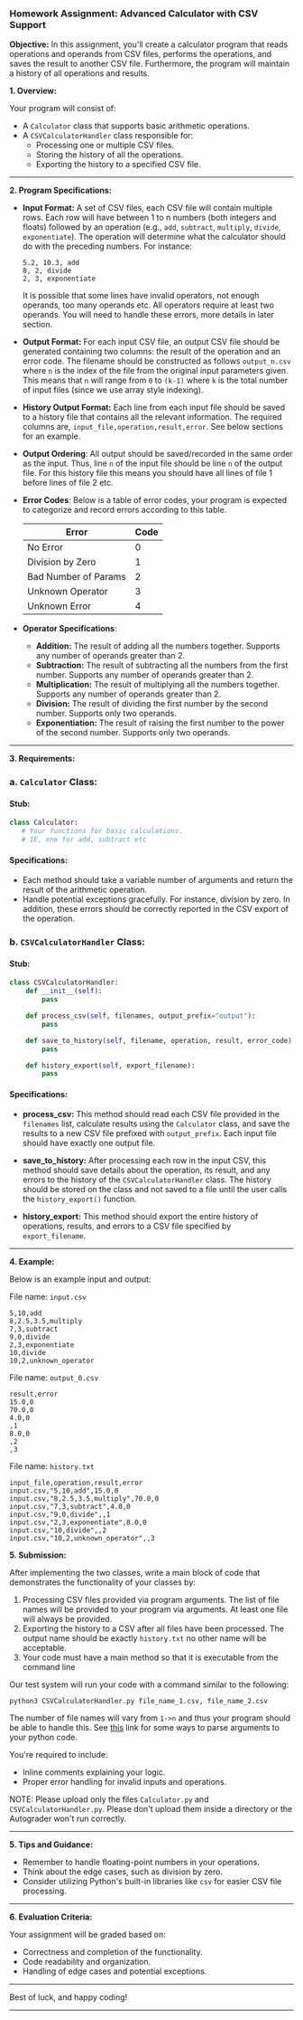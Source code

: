 ### Homework Assignment: Advanced Calculator with CSV Support

**Objective:** In this assignment, you'll create a calculator program that reads operations and operands from CSV files,
performs the operations, and saves the result to another CSV file. Furthermore, the program will maintain a history of
all operations and results.

**1. Overview:**

Your program will consist of:

- A `Calculator` class that supports basic arithmetic operations.
- A `CSVCalculatorHandler` class responsible for:
  - Processing one or multiple CSV files.
  - Storing the history of all the operations.
  - Exporting the history to a specified CSV file.

---

**2. Program Specifications:**

- **Input Format:** A set of CSV files, each CSV file will contain multiple rows. Each row will have between 1 to n numbers (both
  integers and floats) followed by an operation (e.g., `add`, `subtract`, `multiply`, `divide`, `exponentiate`). The
  operation will determine what the calculator should do with the preceding numbers. For instance:

  ```
  5.2, 10.3, add
  8, 2, divide
  2, 3, exponentiate
  ```

  It is possible that some lines have invalid operators, not enough operands, too many operands etc. All operators require at least two
  operands. You will need to handle these errors, more details in later section.

- **Output Format:** For each input CSV file, an output CSV file should be generated containing two columns: the result
  of the operation and an error code. The filename should be constructed as follows `output_n.csv` where `n` is the index of the file from the original input parameters given. This means that `n` will range from `0` to `(k-1)` where `k` is the total number of input files (since we use array style indexing).

- **History Output Format:** Each line from each input file should be saved to a history file that contains all the relevant information. The required columns are, `input_file,operation,result,error`. See below sections for an example.

- **Output Ordering**:
  All output should be saved/recorded in the same order as the input. Thus, line `n` of the input file should be line `n` of the output file. For this history file this means you should have all lines of file 1 before lines of file 2 etc.

- **Error Codes**:
  Below is a table of error codes, your program is expected to categorize and record errors according to this table.

  | Error                | Code |
  | -------------------  | ---- |
  | No Error             | 0    |
  | Division by Zero     | 1    |
  | Bad Number of Params | 2    |
  | Unknown Operator     | 3    |
  | Unknown Error        | 4    |

- **Operator Specifications**:
  - **Addition:** The result of adding all the numbers together. Supports any number of operands greater than 2.
  - **Subtraction:** The result of subtracting all the numbers from the first number. Supports any number of operands greater than 2.
  - **Multiplication:** The result of multiplying all the numbers together. Supports any number of operands greater than 2.
  - **Division:** The result of dividing the first number by the second number. Supports only two operands.
  - **Exponentiation:** The result of raising the first number to the power of the second number. Supports only two operands.
---

**3. Requirements:**

### **a. `Calculator` Class:**

#### **Stub:**

```python
class Calculator:
   # Your functions for basic calculations.
   # IE, one for add, subtract etc
```

#### **Specifications:**

- Each method should take a variable number of arguments and return the result of the arithmetic operation.
- Handle potential exceptions gracefully. For instance, division by zero. In addition, these errors should be correctly
  reported in the CSV export of the operation.

### **b. `CSVCalculatorHandler` Class:**

#### **Stub:**

```python
class CSVCalculatorHandler:
    def __init__(self):
        pass

    def process_csv(self, filenames, output_prefix="output"):
        pass

    def save_to_history(self, filename, operation, result, error_code):
        pass

    def history_export(self, export_filename):
        pass
```

#### **Specifications:**

- **process_csv:** This method should read each CSV file provided in the `filenames` list, calculate results using
  the `Calculator` class, and save the results to a new CSV file prefixed with `output_prefix`. Each input file should have exactly one output file.

- **save_to_history:** After processing each row in the input CSV, this method should save details about the operation,
  its result, and any errors to the history of the `CSVCalculatorHandler` class. The history should be stored on the class and not saved to a file until the user calls the `history_export()` function.

- **history_export:** This method should export the entire history of operations, results, and errors to a CSV file
  specified by `export_filename`.

---

**4. Example:**

Below is an example input and output:

File name: `input.csv`

```
5,10,add
8,2.5,3.5,multiply
7,3,subtract
9,0,divide
2,3,exponentiate
10,divide
10,2,unknown_operator
```

File name: `output_0.csv`

```
result,error
15.0,0
70.0,0
4.0,0
,1
8.0,0
,2
,3

```

File name: `history.txt`

```
input_file,operation,result,error
input.csv,"5,10,add",15.0,0
input.csv,"8,2.5,3.5,multiply",70.0,0
input.csv,"7,3,subtract",4.0,0
input.csv,"9,0,divide",,1
input.csv,"2,3,exponentiate",8.0,0
input.csv,"10,divide",,2
input.csv,"10,2,unknown_operator",,3

```

**5. Submission:**

After implementing the two classes, write a main block of code that demonstrates the functionality of your classes by:

1. Processing CSV files provided via program arguments. The list of file names will be provided to your program via arguments. At least one file will always be provided.
2. Exporting the history to a CSV after all files have been processed. The output name should be exactly `history.txt` no other name will be acceptable.
3. Your code must have a main method so that it is executable from the command line

Our test system will run your code with a command similar to the following:

```shell
python3 CSVCalculatorHandler.py file_name_1.csv, file_name_2.csv
```

The number of file names will vary from `1->n` and thus your program should be able to handle this. See [this](https://machinelearningmastery.com/command-line-arguments-for-your-python-script/) link for some ways to parse arguments to your python code.

You're required to include:

- Inline comments explaining your logic.
- Proper error handling for invalid inputs and operations.

NOTE: Please upload only the files `Calculator.py` and `CSVCalculatorHandler.py`. Please don't upload them inside a directory or the Autograder won't run correctly.

---

**5. Tips and Guidance:**

- Remember to handle floating-point numbers in your operations.
- Think about the edge cases, such as division by zero.
- Consider utilizing Python's built-in libraries like `csv` for easier CSV file processing.

---

**6. Evaluation Criteria:**

Your assignment will be graded based on:

- Correctness and completion of the functionality.
- Code readability and organization.
- Handling of edge cases and potential exceptions.

---

Best of luck, and happy coding!

---
